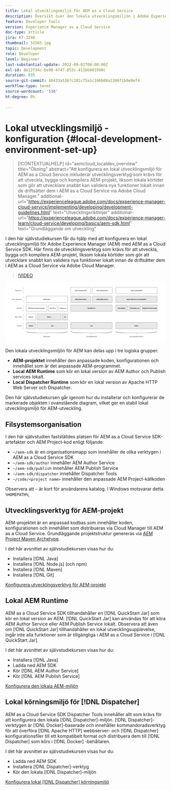 ```yaml
---
title: Lokal utvecklingsmiljö för AEM as a Cloud Service
description: Översikt över den lokala utvecklingsmiljön i Adobe Experience Manager (AEM).
feature: Developer Tools
version: Experience Manager as a Cloud Service
doc-type: article
jira: KT-3290
thumbnail: 32565.jpg
topic: Development
role: Developer
level: Beginner
last-substantial-update: 2022-09-01T00:00:00Z
exl-id: 8b12f34c-be98-4f47-853c-411bb601990c
duration: 835
source-git-commit: 48433a5367c281cf5a1c106b08a1306f1b0e8ef4
workflow-type: tm+mt
source-wordcount: '530'
ht-degree: 0%

---
```


# Lokal utvecklingsmiljö - konfiguration {#local-development-environment-set-up}

>[!CONTEXTUALHELP]
>id="aemcloud_localdev_overview"
>title="Ökning"
>abstract="Att konfigurera en lokal utvecklingsmiljö för AEM as a Cloud Service inkluderar utvecklingsverktyg som krävs för att utveckla, bygga och kompilera AEM-projekt, liksom lokala körtider som gör att utvecklare snabbt kan validera nya funktioner lokalt innan de driftsätter dem i AEM as a Cloud Service via Adobe Cloud Manager."
>additional-url="https://experienceleague.adobe.com/docs/experience-manager-cloud-service/implementing/developing/development-guidelines.html" text="Utvecklingsriktlinjer"
>additional-url="https://experienceleague.adobe.com/docs/experience-manager-learn/cloud-service/developing/basics/aem-sdk.html" text="Grundläggande om utveckling"

I den här självstudiekursen får du hjälp med att konfigurera en lokal utvecklingsmiljö för Adobe Experience Manager (AEM) med AEM as a Cloud Service SDK. Här finns de utvecklingsverktyg som krävs för att utveckla, bygga och kompilera AEM-projekt, liksom lokala körtider som gör att utvecklare snabbt kan validera nya funktioner lokalt innan de driftsätter dem i AEM as a Cloud Service via Adobe Cloud Manager.

>[!VIDEO](https://video.tv.adobe.com/v/32565?quality=12&learn=on)

![AEM as a Cloud Service Local Development Environment Technology Stack](./assets/overview/aem-sdk-technology-stack.png)

Den lokala utvecklingsmiljön för AEM kan delas upp i tre logiska grupper:

+ __AEM-projektet__ innehåller den anpassade koden, konfigurationen och innehållet som är det anpassade AEM-programmet.
+ __Local AEM Runtime__ som kör en lokal version av AEM Author och Publish services lokalt.
+ __Local Dispatcher Runtime__ som kör en lokal version av Apache HTTP Web Server och Dispatcher.

Den här självstudiekursen går igenom hur du installerar och konfigurerar de markerade objekten i ovanstående diagram, vilket ger en stabil lokal utvecklingsmiljö för AEM-utveckling.

## Filsystemsorganisation

I den här självstudien fastställdes platsen för AEM as a Cloud Service SDK-artefakter och AEM Project-kod enligt följande:

+ `~/aem-sdk` är en organisationsmapp som innehåller de olika verktygen i AEM as a Cloud Service SDK
+ `~/aem-sdk/author` innehåller AEM Author Service
+ `~/aem-sdk/publish` innehåller AEM Publish Service
+ `~/aem-sdk/dispatcher` innehåller Dispatcher Tools
+ `~/code/<project name>` innehåller den anpassade AEM Project-källkoden

Observera att `~` är kort för användarens katalog. I Windows motsvarar detta `%HOMEPATH%`;

## Utvecklingsverktyg för AEM-projekt

AEM-projektet är en anpassad kodbas som innehåller koden, konfigurationen och innehållet som distribueras via Cloud Manager till AEM as a Cloud Service. Grundläggande projektstruktur genereras via [AEM Project Maven Archetype](https://github.com/adobe/aem-project-archetype).

I det här avsnittet av självstudiekursen visas hur du:

+ Installera [!DNL Java]
+ Installera [!DNL Node.js] (och npm)
+ Installera [!DNL Maven]
+ Installera [!DNL Git]

[Konfigurera utvecklingsverktyg för AEM-projekt](./development-tools.md)

## Lokal AEM Runtime

AEM as a Cloud Service SDK tillhandahåller en [!DNL QuickStart Jar] som kör en lokal version av AEM. [!DNL QuickStart Jar] kan användas för att köra AEM Author Service eller AEM Publish Service lokalt. Observera att även om [!DNL QuickStart Jar] tillhandahåller en lokal utvecklingsupplevelse, ingår inte alla funktioner som är tillgängliga i AEM as a Cloud Service i [!DNL QuickStart Jar].

I det här avsnittet av självstudiekursen visas hur du:

+ Installera [!DNL Java]
+ Ladda ned AEM SDK
+ Kör [!DNL AEM Author Service]
+ Kör [!DNL AEM Publish Service]

[Konfigurera den lokala AEM-miljön](./aem-runtime.md)

## Lokal körningsmiljö för [!DNL Dispatcher]

AEM as a Cloud Service SDK Dispatcher Tools innehåller allt som krävs för att konfigurera den lokala [!DNL Dispatcher]-miljön. [!DNL Dispatcher]-verktygen är [!DNL Docker]-baserade och innehåller kommandoradsverktyg för att överföra [!DNL Apache HTTP] webbserver- och [!DNL Dispatcher] konfigurationsfiler till ett kompatibelt format och distribuera dem till [!DNL Dispatcher] som körs i [!DNL Docker] -behållaren.

I det här avsnittet av självstudiekursen visas hur du:

+ Ladda ned AEM SDK
+ Installera [!DNL Dispatcher]-verktyg
+ Kör den lokala [!DNL Dispatcher]-miljön

[Konfigurera lokal  [!DNL Dispatcher] körningsmiljö](./dispatcher-tools.md)
